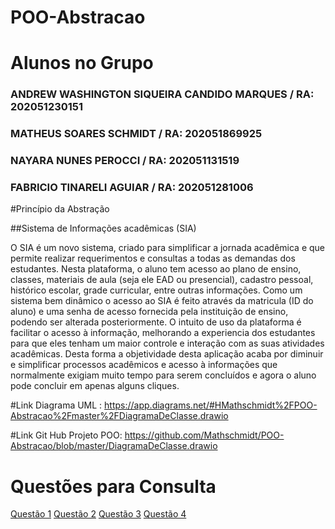 # POO-Abstracao

<h1>Alunos no Grupo</h1>
<h3>ANDREW WASHINGTON SIQUEIRA CANDIDO MARQUES / RA: 202051230151</h3>
<h3>MATHEUS SOARES SCHMIDT / RA: 202051869925</h3>
<h3>NAYARA NUNES PEROCCI / RA: 202051131519</h3>
<h3>FABRICIO TINARELI AGUIAR / RA: 202051281006</h3>


#Princípio da Abstração 

##Sistema de Informações acadêmicas (SIA)

O SIA é um novo sistema, criado para simplificar a jornada acadêmica e que permite realizar requerimentos e consultas a todas as demandas dos estudantes. Nesta plataforma, o aluno tem acesso ao plano de ensino, classes, materiais de aula (seja ele EAD ou presencial), cadastro pessoal, histórico escolar, grade curricular, entre outras informações.
Como um sistema bem dinâmico o acesso ao SIA é feito através da matricula (ID do aluno) e uma senha de acesso fornecida pela instituição de ensino, podendo ser alterada posteriormente.
O intuito de uso da plataforma é facilitar o acesso à informação, melhorando a experiencia dos estudantes para que eles tenham um maior controle e interação com as suas atividades acadêmicas.
Desta forma a objetividade desta aplicação acaba por diminuir e simplificar processos acadêmicos e acesso à informações que normalmente exigiam muito tempo para serem concluídos e agora o aluno pode concluir em apenas alguns cliques.


#Link Diagrama UML :
https://app.diagrams.net/#HMathschmidt%2FPOO-Abstracao%2Fmaster%2FDiagramaDeClasse.drawio


#Link Git Hub Projeto POO: 
https://github.com/Mathschmidt/POO-Abstracao/blob/master/DiagramaDeClasse.drawio

# Questões para Consulta

[Questão 1](https://github.com/Mathschmidt/POO-Abstracao/blob/master/Quest%C3%A3o%201%20-%20Escolha%20do%20Sistema.txt)
[Questão 2](https://github.com/Mathschmidt/POO-Abstracao/blob/master/Quest%C3%A3o%202%20-%20Prop%C3%B3sitos%20e%20Comportamentos.txt)
[Questão 3](https://github.com/Mathschmidt/POO-Abstracao/blob/master/Quest%C3%A3o%203%20-%20Exemplares.txt)
[Questão 4](https://github.com/Mathschmidt/POO-Abstracao/blob/master/Quest%C3%A3o%204%20-%20Diagrama.png)
